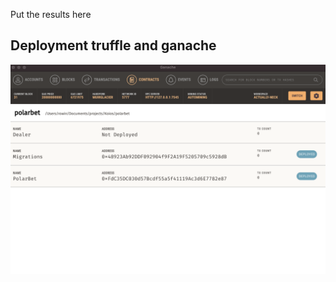 Put the results here
## Deployment truffle and ganache
![Alt text](/PD-07/truffle-ganache-deploy.png?raw=true "Optional Title")

